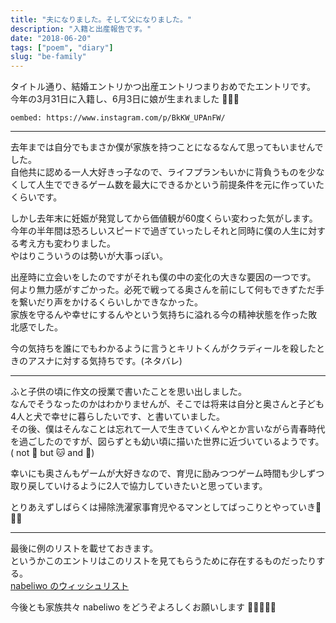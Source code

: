 ```yaml
---
title: "夫になりました。そして父になりました。"
description: "入籍と出産報告です。"
date: "2018-06-20"
tags: ["poem", "diary"]
slug: "be-family"
---
```


タイトル通り、結婚エントリかつ出産エントリつまりおめでたエントリです。  
今年の3月31日に入籍し、6月3日に娘が生まれました :tada::tada::tada:

`oembed: https://www.instagram.com/p/BkKW_UPAnFW/`

---

去年までは自分でもまさか僕が家族を持つことになるなんて思ってもいませんでした。  
自他共に認める一人大好きっ子なので、ライフプランもいかに背負うものを少なくして人生でできるゲーム数を最大にできるかという前提条件を元に作っていたくらいです。

しかし去年末に妊娠が発覚してから価値観が60度くらい変わった気がします。  
今年の半年間は恐ろしいスピードで過ぎていったしそれと同時に僕の人生に対する考え方も変わりました。  
やはりこういうのは勢いが大事っぽい。

出産時に立会いをしたのですがそれも僕の中の変化の大きな要因の一つです。  
何より無力感がすごかった。必死で戦ってる奥さんを前にして何もできずただ手を繋いだり声をかけるくらいしかできなかった。  
家族を守るんや幸せにするんやという気持ちに溢れる今の精神状態を作った敗北感でした。

今の気持ちを誰にでもわかるように言うとキリトくんがクラディールを殺したときのアスナに対する気持ちです。(ネタバレ)

---

ふと子供の頃に作文の授業で書いたことを思い出しました。  
なんでそうなったのかはわかりませんが、そこでは将来は自分と奥さんと子ども4人と犬で幸せに暮らしたいです、と書いていました。  
その後、僕はそんなことは忘れて一人で生きていくんやとか言いながら青春時代を過ごしたのですが、図らずとも幼い頃に描いた世界に近づいているようです。( not :dog: but :cat: and :rabbit:)

幸いにも奥さんもゲームが大好きなので、育児に励みつつゲーム時間も少しずつ取り戻していけるように2人で協力していきたいと思っています。

とりあえずしばらくは掃除洗濯家事育児やるマンとしてばっこりとやっていき:muscle::muscle::muscle:

---

最後に例のリストを載せておきます。  
というかこのエントリはこのリストを見てもらうために存在するものだったりする。  
[nabeliwo のウィッシュリスト](https://www.amazon.co.jp/hz/wishlist/ls/21PSWIV5KYH61?&sort=default)


今後とも家族共々 nabeliwo をどうぞよろしくお願いします :man::woman::baby::cat::rabbit:
